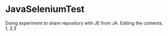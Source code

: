 # JavaSeleniumTest
Doing experiment to share repository with JE from JA.
Editing the contents.
1, 2,3
